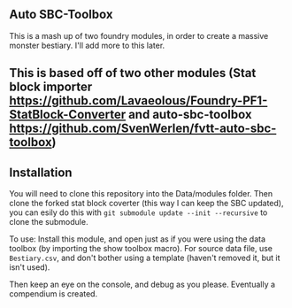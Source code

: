 ## Auto SBC-Toolbox
This is a mash up of two foundry modules, in order to create a massive monster bestiary.
I'll add more to this later.
## This is based off of two other modules (Stat block importer https://github.com/Lavaeolous/Foundry-PF1-StatBlock-Converter and auto-sbc-toolbox https://github.com/SvenWerlen/fvtt-auto-sbc-toolbox)

## Installation
You will need to clone this repository into the Data/modules folder. Then clone the forked stat block coverter (this way I can keep the SBC updated), you can esily do this
with `git submodule update --init --recursive` to clone the submodule.

To use: Install this module, and open just as if you were using the data toolbox (by importing the show toolbox macro).
For source data file, use `Bestiary.csv`, and don't bother using a template (haven't removed it, but it isn't used).

Then keep an eye on the console, and debug as you please. Eventually a compendium is created.
